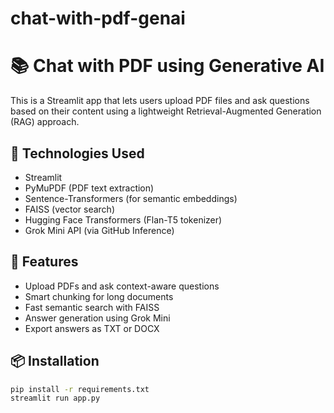 # chat-with-pdf-genai
# 📚 Chat with PDF using Generative AI

This is a Streamlit app that lets users upload PDF files and ask questions based on their content using a lightweight Retrieval-Augmented Generation (RAG) approach.

## 🔧 Technologies Used
- Streamlit
- PyMuPDF (PDF text extraction)
- Sentence-Transformers (for semantic embeddings)
- FAISS (vector search)
- Hugging Face Transformers (Flan-T5 tokenizer)
- Grok Mini API (via GitHub Inference)

## 🚀 Features
- Upload PDFs and ask context-aware questions
- Smart chunking for long documents
- Fast semantic search with FAISS
- Answer generation using Grok Mini
- Export answers as TXT or DOCX

## 📦 Installation

```bash
pip install -r requirements.txt
streamlit run app.py
